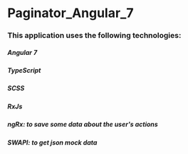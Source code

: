 # Paginator_Angular_7
###
### This application uses the following technologies:
##### Angular 7
##### TypeScript
##### SCSS
##### RxJs
##### ngRx: to save some data about the user's actions
##### SWAPI: to get json mock data
